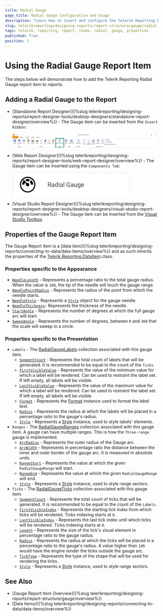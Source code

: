 ```yaml
---
title: Radial Gauge
page_title: Radial Gauge Configuration and Usage
description: "Learn how to insert and configure the Telerik Reporting Radial Gauge used to express data as a velocity, and the built-in variants - Simple and Three-range."
slug: telerikreporting/designing-reports/report-structure/gauge/radial-gauge
tags: telerik, reporting, report, items, radial, gauge, properties
published: True
position: 2
---
```


# Using the Radial Gauge Report Item

The steps below will demonstrate how to add the Telerik Reporting Radial Gauge report item to reports.

## Adding a Radial Gauge to the Report

* [Standalone Report Designer]({%slug telerikreporting/designing-reports/report-designer-tools/desktop-designers/standalone-report-designer/overview%}) - The Gauge item can be inserted from the `Insert Ribbon`:

	![An image of the Standalone Report Designer Insert Ribbon with the Gauge Report Item](../images/standalone-ribbon-gauge-item.png)

* [Web Report Designer]({%slug telerikreporting/designing-reports/report-designer-tools/web-report-designer/overview%}) - The Gauge item can be inserted using the `Components Tab`:

	![An image of the Web Report Designer Components Tab with the Gauge Report Item](../images/web-report-designer-gauge-component.png)

* [Visual Studio Report Designer]({%slug telerikreporting/designing-reports/report-designer-tools/desktop-designers/visual-studio-report-designer/overview%}) - The Gauge item can be inserted from the [Visual Studio Toolbox](https://learn.microsoft.com/en-us/visualstudio/ide/reference/toolbox)

## Properties of the Gauge Report Item

The Gauge Report Item is a [data item]({%slug telerikreporting/designing-reports/connecting-to-data/data-items/overview%}) and as such inherits the properties of the [Telerik.Reporting.DataItem](/api/telerik.reporting.dataitem) class.

### Properties specific to the Appearance

* [`NeedleLength`](/api/Telerik.Reporting.RadialGauge#Telerik_Reporting_RadialGauge_NeedleLength) - Represents a percentage ratio to the total gauge radius. When the value is `100`, the tip of the needle will touch the gauge range.
* [`NeedlePointRadius`](/api/Telerik.Reporting.RadialGauge#Telerik_Reporting_RadialGauge_NeedlePointRadius) - Represents the radius of the point from which the needle starts.
* [`NeedleStyle`](/api/Telerik.Reporting.RadialGauge#Telerik_Reporting_RadialGauge_NeedleStyle) - Represents a [`Style`](/api/telerik.reporting.drawing.style) object for the gauge needle.
* [`NeedleThickness`](/api/Telerik.Reporting.RadialGauge#Telerik_Reporting_RadialGauge_NeedleThickness)- Represents the thickness of the needle.
* [`StartAngle`](/api/Telerik.Reporting.RadialGauge#Telerik_Reporting_RadialGauge_StartAngle) - Represents the number of degrees at which the full gauge arc will start.
* [`SweepAngle`](/api/Telerik.Reporting.RadialGauge#Telerik_Reporting_RadialGauge_SweepAngle) - Represents the number of degrees, between `0` and `360` that the scale will sweep in a circle.

### Properties specific to the Presentation

* `Labels` - The [RadialGaugeLabels](/api/telerik.reporting.radialgaugelabels) collection associated with this gauge item.
	- [`SegmentCount`](/api/telerik.reporting.radialgaugelabels#Telerik_Reporting_RadialGaugeLabels_SegmentCount) - Represents the total count of labels that will be generated. It is recommended to be equal to the count of the `Ticks`.
	- [`FirstVisibleValue`](/api/telerik.reporting.radialgaugelabels#Telerik_Reporting_RadialGaugeLabels_FirstVisibleValue) - Represents the value of the minimum value for which a label will be rendered. Can be used to restraint the label set. If left empty, all labels will be visible.
	- [`LastVisibleValue`](/api/telerik.reporting.radialgaugelabels#Telerik_Reporting_RadialGaugeLabels_LastVisibleValue) - Represents the value of the maximum value for which a label will be rendered. Can be used to restraint the label set. If left empty, all labels will be visible.
	- [`Format`](/api/telerik.reporting.radialgaugelabels#Telerik_Reporting_RadialGaugeLabels_Format) - Represents the [Format](/api/telerik.reporting.textitembase#Telerik_Reporting_TextItemBase_Format) instance used to format the label text.
	- [`Radius`](/api/telerik.reporting.radialgaugelabels#Telerik_Reporting_RadialGaugeLabels_Radius) - Represents the radius at which the labels will be placed in a percentage ratio to the gauge's radius.
	- [`Style`](/api/telerik.reporting.radialgaugelabels#Telerik_Reporting_RadialGaugeLabels_Style) - Represents a [Style](/api/telerik.reporting.drawing.style) instance, used to style labels' elements.
* `Ranges` - The [RadialGaugeRanges](/api/Telerik.Reporting.RadialGaugeRangeCollection) collection associated with this gauge item. A gauge can have multiple ranges. This is how the `Three-range` gauge is implemented.
	- [`ArcRadius`](/api/telerik.reporting.radialgaugerange#Telerik_Reporting_RadialGaugeRange_ArcRadius) - Represents the outer radius of the Gauge arc.
	- [`ArcWidth`](/api/telerik.reporting.radialgaugerange#Telerik_Reporting_RadialGaugeRange_ArcWidth) - Represents in percentage ratio the distance between the inner and outer border of the gauge arc. It is measured in absolute units.
	- [`RangeStart`](/api/telerik.reporting.radialgaugerange#Telerik_Reporting_RadialGaugeRange_RangeStart) - Represents the value at which the given `RadialGaugeRange` will start.
	- [`RangeEnd`](/api/telerik.reporting.radialgaugerange#Telerik_Reporting_RadialGaugeRange_RangeEnd) - Represents the value at which the given `RadialGaugeRange` will end.
	- [`Style`](/api/telerik.reporting.radialgaugerange#Telerik_Reporting_RadialGaugeRange_Style) - Represents a [Style](/api/telerik.reporting.drawing.style) instance, used to style range sectors.
* `Ticks` - The [RadialGaugeTicks](/api/telerik.reporting.radialgaugeticks) collection associated with this gauge item.
	- [`SegmentCount`](/api/telerik.reporting.radialgaugeticks#Telerik_Reporting_RadialGaugeTicks_SegmentCount) - Represents the total count of ticks that will be generated. It is recommended to be equal to the count of the `Labels`.
	- [`FirstVisibleIndex`](/api/telerik.reporting.radialgaugeticks#Telerik_Reporting_RadialGaugeTicks_FirstVisibleIndex) - Represents the starting tick index from which ticks will be rendered. Ticks indexing starts at `0`.
	- [`LastVisibleIndex`](/api/telerik.reporting.radialgaugeticks#Telerik_Reporting_RadialGaugeTicks_LastVisibleIndex) - Represents the last tick index until which ticks will be rendered. Ticks indexing starts at `0`.
	- [`Length`](/api/telerik.reporting.radialgaugeticks#Telerik_Reporting_RadialGaugeTicks_Length) - Represents the size of the tick's visual element in percentage ratio to the gauge radius.
	- [`Radius`](/api/telerik.reporting.radialgaugeticks#Telerik_Reporting_RadialGaugeTicks_Radius) - Represents the radius at which the ticks will be placed in a percentage ratio to the gauge's radius. A value higher than `100` would have the engine render the ticks outside the gauge arc.
	- [`TickType`](/api/telerik.reporting.radialgaugeticks#Telerik_Reporting_RadialGaugeTicks_TickType) - Represents the type of the shape that will be used for rendering the ticks.
	- [`Style`](/api/telerik.reporting.radialgaugeticks#Telerik_Reporting_RadialGaugeTicks_Style) - Represents a [Style](/api/telerik.reporting.drawing.style) instance, used to style range sectors.

## See Also

* [Gauge Report Item Overview]({%slug telerikreporting/designing-reports/report-structure/gauge/overview%})
* [Data Items]({%slug telerikreporting/designing-reports/connecting-to-data/data-items/overview%})
